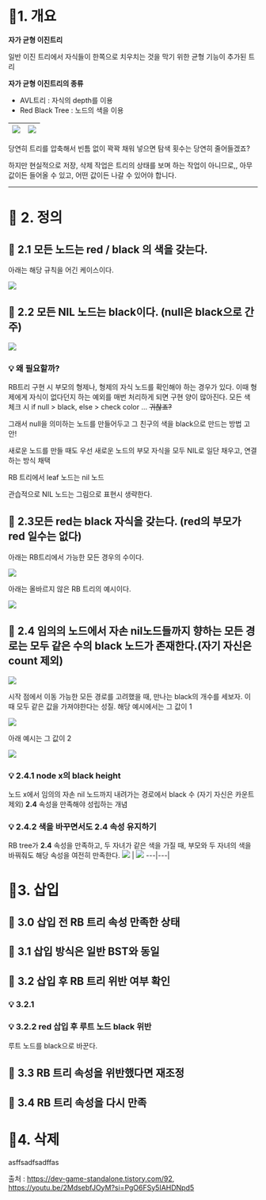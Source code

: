 # **📌1. 개요**
**자가 균형 이진트리**

일반 이진 트리에서 자식들이 한쪽으로 치우치는 것을 막기 위한 균형 기능이 추가된 트리

**자가 균형 이진트리의 종류**

- AVL트리 : 자식의 depth를 이용
- Red Black Tree : 노드의 색을 이용

<img src=".\img\binary_tree.png"> | <img src=".\img\binary_tree_2.png">
---|---|



당연히 트리를 압축해서 빈틈 없이 꽉꽉 채워 넣으면 탐색 횟수는 당연히 줄어들겠죠?

하지만 현실적으로 저장, 삭제 작업은 트리의 상태를 보며 하는 작업이 아니므로,, 아무 값이든 들어올 수 있고, 어떤 값이든 나갈 수 있어야 합니다.
______________________

# **📌 2. 정의**

## 🌳 2.1  모든 노드는 red / black 의 색을 갖는다.

아래는 해당 규칙을 어긴 케이스이다.

<img src=".\img\rbtree3.png">

## 🌳 2.2 모든 NIL 노드는 black이다. (null은 black으로 간주)

<img src =".\img\rbtree4.png">

### 💡 왜 필요할까?
RB트리 구현 시 부모의 형제나, 형제의 자식 노드를 확인해야 하는 경우가 있다. 이때 형제에게 자식이 없다던지 하는 예외를 매번 처리하게 되면 구현 양이 많아진다. 모든 색 체크 시 if null > black,  else > check color ... ~~귀찮죠?~~

그래서 null을 의미하는 노드를 만들어두고 그 친구의 색을 black으로 만드는 방법 고안! 

새로운 노드를 만들 때도 우선 새로운 노드의  부모 자식을 모두 NIL로 일단 채우고, 연결하는 방식 채택

RB 트리에서 leaf 노드는 nil 노드

관습적으로 NIL 노드는 그림으로 표현시 생략한다.

## 🌳 2.3모든 red는 black 자식을 갖는다. (red의 부모가 red 일수는 없다)

아래는 RB트리에서 가능한 모든 경우의 수이다.

<img src =".\img\rbtree1.png">

아래는 올바르지 않은 RB 트리의 예시이다.

<img src =".\img\rbtree2.png">

## 🌳 2.4 임의의 노드에서 자손 nil노드들까지 향하는 모든 경로는 모두 같은 수의 black 노드가 존재한다.(자기 자신은 count 제외)

<img src =".\img\rbtree5.png">

시작 점에서 이동 가능한 모든 경로를 고려했을 때, 만나는 black의 개수를 세보자. 이 때 모두 같은 값을 가져야한다는 성질. 해당 예시에서는 그 값이 1

<img src =".\img\rbtree6.png">

아래 예시는 그 값이 2

<img src =".\img\rbtree7.png">

### 💡 2.4.1 node x의 black height
노드 x에서 임의의 자손 nil 노드까지 내려가는 경로에서 black 수 (자기 자신은 카운트 제외) **2.4** 속성을 만족해야 성립하는 개념

### 💡 2.4.2 색을 바꾸면서도 2.4 속성 유지하기
RB tree가 **2.4** 속성을 만족하고, 두 자녀가 같은 색을 가질 때, 부모와 두 자녀의 색을 바꿔줘도 해당 속성을 여전히 만족한다. 
<img src=".\img\rbtree9.png"> | <img src=".\img\rbtree8.png">
---|---|

# **📌3. 삽입**
## 🌳 3.0 삽입 전 RB 트리 속성 만족한 상태

## 🌳 3.1 삽입 방식은 일반 BST와 동일

## 🌳 3.2 삽입 후 RB 트리 위반 여부 확인

### 💡 3.2.1 
### 💡 3.2.2 red 삽입 후 루트 노드 black 위반 
루트 노드를 black으로 바꾼다.


## 🌳 3.3 RB 트리 속성을 위반했다면 재조정

## 🌳 3.4 RB 트리 속성을 다시 만족




# **📌4. 삭제**




asffsadfsadffas








 출처 : https://dev-game-standalone.tistory.com/92, https://youtu.be/2MdsebfJOyM?si=PgO6FSy5IAHDNpd5 